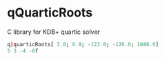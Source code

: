 # qQuarticRoots
C library for KDB+ quartic solver

```q
q)quarticRoots[ 3.0; 6.0; -123.0; -126.0; 1080.0]
5 3 -4 -6f
```
